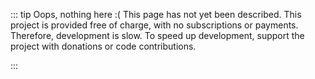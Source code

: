 ::: tip Oops, nothing here :(
This page has not yet been described. This project is provided free of charge, with no subscriptions or payments. Therefore, development is slow.
To speed up development, support the project with donations or code contributions.

<boosty-link label="Donate with Boosty" style="margin-right: 1em" />
<github-link label="Open GitHub" />
:::
